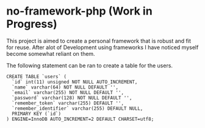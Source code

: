 # no-framework-php (Work in Progress)

This project is aimed to create a personal framework that is robust and fit for reuse. After alot of Development using frameworks I have noticed myself become somewhat reliant on them.

The following statement can be ran to create a table for the users.
```
CREATE TABLE `users` (
  `id` int(11) unsigned NOT NULL AUTO_INCREMENT,
  `name` varchar(64) NOT NULL DEFAULT '',
  `email` varchar(255) NOT NULL DEFAULT '',
  `password` varchar(128) NOT NULL DEFAULT '',
  `remember_token` varchar(255) DEFAULT '',
  `remember_identifier` varchar(255) DEFAULT NULL,
  PRIMARY KEY (`id`)
) ENGINE=InnoDB AUTO_INCREMENT=2 DEFAULT CHARSET=utf8;
```
